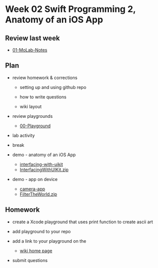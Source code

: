 # Week 02 Swift Programming 2, Anatomy of an iOS App

## Review last week

- [01-MoLab-Notes](https://github.com/mobilelabclass-itp/content/blob/main/assets/01-MoLab-Notes.pdf)

## Plan

- review homework & corrections

  - setting up and using github repo

  - how to write questions

  - wiki layout

- review playgrounds

  - [00-Playground](https://github.com/mobilelabclass-itp/00-Playground)

- lab activity

- break

- demo - anatomy of an iOS App

  - [interfacing-with-uikit](https://developer.apple.com/tutorials/swiftui/interfacing-with-uikit)
  - [InterfacingWithUIKit.zip](https://docs-assets.developer.apple.com/published/242e2bc4bd32f82ad6c54ca5cd01f222/15600/InterfacingWithUIKit.zip)

- demo - app on device
  - [camera-app](https://www.raywenderlich.com/26244793-building-a-camera-app-with-swiftui-and-combine)
  - [FilterTheWorld.zip](https://koenig-media.raywenderlich.com/uploads/2021/10/FilterTheWorld.zip)

## Homework

- create a Xcode playground that uses print function to create ascii art

- add playground to your repo

- add a link to your playground on the

  - [wiki home page](https://github.com/mobilelabclass-itp/content/wiki)

- submit questions
